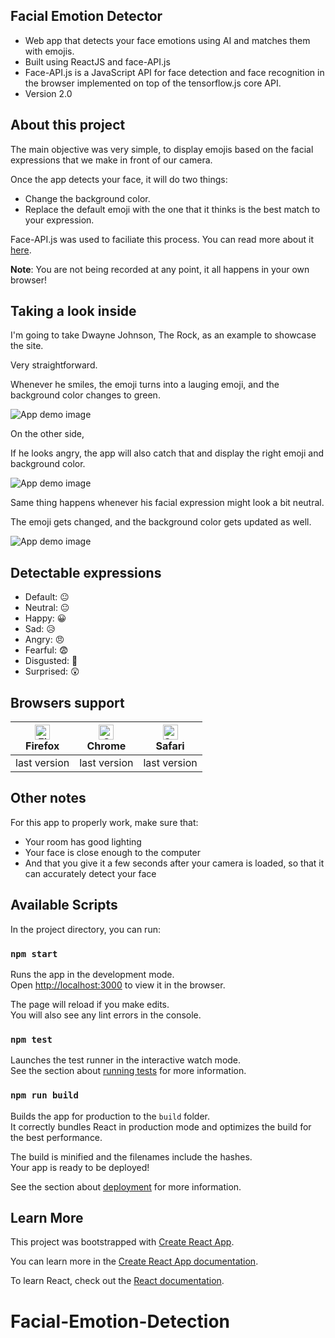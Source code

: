 
## Facial Emotion Detector
- Web app that detects your face emotions using AI and matches them with emojis.
- Built using ReactJS and face-API.js
- Face-API.js is a JavaScript API for face detection and face recognition in the browser implemented on top of the tensorflow.js core API.
- Version 2.0

## About this project
The main objective was very simple, to display emojis based on the facial expressions that we make in front of our camera.

Once the app detects your face, it will do two things:
- Change the background color.
- Replace the default emoji with the one that it thinks is the best match to your expression.

Face-API.js was used to faciliate this process. You can read more about it [here](https://justadudewhohacks.github.io/face-api.js/docs/).

**Note**: You are not being recorded at any point, it all happens in your own browser!

## Taking a look inside
I'm going to take Dwayne Johnson, The Rock, as an example to showcase the site. 

Very straightforward. 

Whenever he smiles, the emoji turns into a lauging emoji, and the background color changes to green.

![App demo image](https://github.com/louiejancevski/FacialEmotionDetector/blob/master/public/demo.png)

On the other side,

If he looks angry, the app will also catch that and display the right emoji and background color. 

![App demo image](https://github.com/louiejancevski/FacialEmotionDetector/blob/master/public/demo1.png)

Same thing happens whenever his facial expression might look a bit neutral. 

The emoji gets changed, and the background color gets updated as well.

![App demo image](https://github.com/louiejancevski/FacialEmotionDetector/blob/master/public/demo2.png)

## Detectable expressions

- Default:  😐
- Neutral:  😐
- Happy:  😀
- Sad:  😥
- Angry:  😠
- Fearful:  😨
- Disgusted:  🤢
- Surprised:  😲

## Browsers support 

| [<img src="https://raw.githubusercontent.com/alrra/browser-logos/master/src/firefox/firefox_48x48.png" alt="Firefox" width="24px" height="24px" />](http://godban.github.io/browsers-support-badges/)<br/>Firefox | [<img src="https://raw.githubusercontent.com/alrra/browser-logos/master/src/chrome/chrome_48x48.png" alt="Chrome" width="24px" height="24px" />](http://godban.github.io/browsers-support-badges/)<br/>Chrome | [<img src="https://raw.githubusercontent.com/alrra/browser-logos/master/src/safari/safari_48x48.png" alt="Safari" width="24px" height="24px" />](http://godban.github.io/browsers-support-badges/)<br/>Safari |
| --------- | --------- | --------- |
| last version| last version| last version


## Other notes
For this app to properly work, make sure that:
- Your room has good lighting
- Your face is close enough to the computer
- And that you give it a few seconds after your camera is loaded, so that it can accurately detect your face

## Available Scripts

In the project directory, you can run:

### `npm start`

Runs the app in the development mode.<br />
Open [http://localhost:3000](http://localhost:3000) to view it in the browser.

The page will reload if you make edits.<br />
You will also see any lint errors in the console.

### `npm test`

Launches the test runner in the interactive watch mode.<br />
See the section about [running tests](https://facebook.github.io/create-react-app/docs/running-tests) for more information.

### `npm run build`

Builds the app for production to the `build` folder.<br />
It correctly bundles React in production mode and optimizes the build for the best performance.

The build is minified and the filenames include the hashes.<br />
Your app is ready to be deployed!

See the section about [deployment](https://facebook.github.io/create-react-app/docs/deployment) for more information.

## Learn More
This project was bootstrapped with [Create React App](https://github.com/facebook/create-react-app).

You can learn more in the [Create React App documentation](https://facebook.github.io/create-react-app/docs/getting-started).

To learn React, check out the [React documentation](https://reactjs.org/).
# Facial-Emotion-Detection
